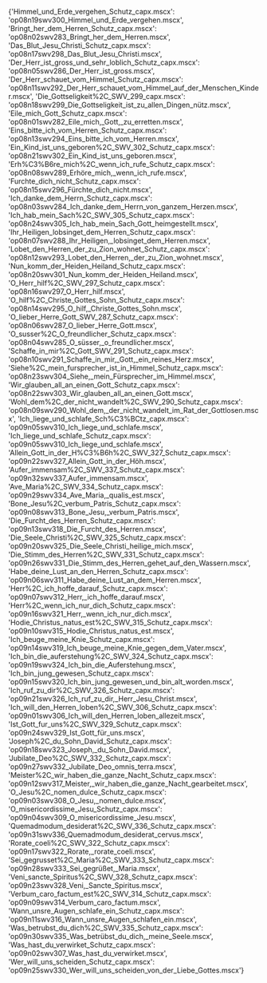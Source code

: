 {'Himmel_und_Erde_vergehen_Schutz_capx.mscx': 'op08n19swv300_Himmel_und_Erde_vergehen.mscx',
'Bringt_her_dem_Herren_Schutz_capx.mscx': 'op08n02swv283_Bringt_her_dem_Herren.mscx',
'Das_Blut_Jesu_Christi_Schutz_capx.mscx': 'op08n17swv298_Das_Blut_Jesu_Christi.mscx',
'Der_Herr_ist_gross_und_sehr_loblich_Schutz_capx.mscx': 'op08n05swv286_Der_Herr_ist_gross.mscx',
'Der_Herr_schauet_vom_Himmel_Schutz_capx.mscx': 'op08n11swv292_Der_Herr_schauet_vom_Himmel_auf_der_Menschen_Kinder.mscx',
'Die_Gottseligkeit%2C_SWV_299_capx.mscx': 'op08n18swv299_Die_Gottseligkeit_ist_zu_allen_Dingen_nütz.mscx',
'Eile_mich_Gott_Schutz_capx.mscx': 'op08n01swv282_Eile_mich,_Gott,_zu_erretten.mscx',
'Eins_bitte_ich_vom_Herren_Schutz_capx.mscx': 'op08n13swv294_Eins_bitte_ich_vom_Herren.mscx',
'Ein_Kind_ist_uns_geboren%2C_SWV_302_Schutz_capx.mscx': 'op08n21swv302_Ein_Kind_ist_uns_geboren.mscx',
'Erh%C3%B6re_mich%2C_wenn_ich_rufe_Schutz_capx.mscx': 'op08n08swv289_Erhöre_mich,_wenn_ich_rufe.mscx',
'Furchte_dich_nicht_Schutz_capx.mscx': 'op08n15swv296_Fürchte_dich_nicht.mscx',
'Ich_danke_dem_Herrn_Schutz_capx.mscx': 'op08n03swv284_Ich_danke_dem_Herrn_von_ganzem_Herzen.mscx',
'Ich_hab_mein_Sach%2C_SWV_305_Schutz_capx.mscx': 'op08n24swv305_Ich_hab_mein_Sach_Gott_heimgestellt.mscx',
'Ihr_Heiligen_lobsinget_dem_Herren_Schutz_capx.mscx': 'op08n07swv288_Ihr_Heiligen,_lobsinget_dem_Herren.mscx',
'Lobet_den_Herren_der_zu_Zion_wohnet_Schutz_capx.mscx': 'op08n12swv293_Lobet_den_Herren,_der_zu_Zion_wohnet.mscx',
'Nun_komm_der_Heiden_Heiland_Schutz_capx.mscx': 'op08n20swv301_Nun_komm_der_Heiden_Heiland.mscx',
'O_Herr_hilf%2C_SWV_297_Schutz_capx.mscx': 'op08n16swv297_O_Herr_hilf.mscx',
'O_hilf%2C_Christe_Gottes_Sohn_Schutz_capx.mscx': 'op08n14swv295_O_hilf,_Christe_Gottes_Sohn.mscx',
'O_lieber_Herre_Gott_SWV_287_Schutz_capx.mscx': 'op08n06swv287_O_lieber_Herre_Gott.mscx',
'O_susser%2C_O_freundlicher_Schutz_capx.mscx': 'op08n04swv285_O_süsser,_o_freundlicher.mscx',
'Schaffe_in_mir%2C_Gott_SWV_291_Schutz_capx.mscx': 'op08n10swv291_Schaffe_in_mir,_Gott,_ein_reines_Herz.mscx',
'Siehe%2C_mein_fursprecher_ist_in_Himmel_Schutz_capx.mscx': 'op08n23swv304_Siehe,_mein_Fürsprecher_im_Himmel.mscx',
'Wir_glauben_all_an_einen_Gott_Schutz_capx.mscx': 'op08n22swv303_Wir_glauben_all_an_einen_Gott.mscx',
'Wohl_dem%2C_der_nicht_wandelt%2C_SWV_290_Schutz_capx.mscx': 'op08n09swv290_Wohl_dem,_der_nicht_wandelt_im_Rat_der_Gottlosen.mscx',
'Ich_liege_und_schlafe_Sch%C3%BCtz_capx.mscx': 'op09n05swv310_Ich_liege_und_schlafe.mscx',
'Ich_liege_und_schlafe_Schutz_capx.mscx': 'op09n05swv310_Ich_liege_und_schlafe.mscx',
'Allein_Gott_in_der_H%C3%B6h%2C_SWV_327_Schutz_capx.mscx': 'op09n22swv327_Allein_Gott_in_der_Höh.mscx',
'Aufer_immensam%2C_SWV_337_Schutz_capx.mscx': 'op09n32swv337_Aufer_immensam.mscx',
'Ave_Maria%2C_SWV_334_Schutz_capx.mscx': 'op09n29swv334_Ave_Maria,_qualis_est.mscx',
'Bone_Jesu%2C_verbum_Patris_Schutz_capx.mscx': 'op09n08swv313_Bone_Jesu,_verbum_Patris.mscx',
'Die_Furcht_des_Herren_Schutz_capx.mscx': 'op09n13swv318_Die_Furcht_des_Herren.mscx',
'Die_Seele_Christi%2C_SWV_325_Schutz_capx.mscx': 'op09n20swv325_Die_Seele_Christi_heilige_mich.mscx',
'Die_Stimm_des_Herren%2C_SWV_331_Schutz_capx.mscx': 'op09n26swv331_Die_Stimm_des_Herren_gehet_auf_den_Wassern.mscx',
'Habe_deine_Lust_an_den_Herren_Schutz_capx.mscx': 'op09n06swv311_Habe_deine_Lust_an_dem_Herren.mscx',
'Herr%2C_ich_hoffe_darauf_Schutz_capx.mscx': 'op09n07swv312_Herr,_ich_hoffe_darauf.mscx',
'Herr%2C_wenn_ich_nur_dich_Schutz_capx.mscx': 'op09n16swv321_Herr,_wenn_ich_nur_dich.mscx',
'Hodie_Christus_natus_est%2C_SWV_315_Schutz_capx.mscx': 'op09n10swv315_Hodie_Christus_natus_est.mscx',
'Ich_beuge_meine_Knie_Schutz_capx.mscx': 'op09n14swv319_Ich_beuge_meine_Knie_gegen_dem_Vater.mscx',
'Ich_bin_die_auferstehung%2C_SWV_324_Schutz_capx.mscx': 'op09n19swv324_Ich_bin_die_Auferstehung.mscx',
'Ich_bin_jung_gewesen_Schutz_capx.mscx': 'op09n15swv320_Ich_bin_jung_gewesen_und_bin_alt_worden.mscx',
'Ich_ruf_zu_dir%2C_SWV_326_Schutz_capx.mscx': 'op09n21swv326_Ich_ruf_zu_dir,_Herr_Jesu_Christ.mscx',
'Ich_will_den_Herren_loben%2C_SWV_306_Schutz_capx.mscx': 'op09n01swv306_Ich_will_den_Herren_loben_allezeit.mscx',
'Ist_Gott_fur_uns%2C_SWV_329_Schutz_capx.mscx': 'op09n24swv329_Ist_Gott_für_uns.mscx',
'Joseph%2C_du_Sohn_David_Schutz_capx.mscx': 'op09n18swv323_Joseph,_du_Sohn_David.mscx',
'Jubilate_Deo%2C_SWV_332_Schutz_capx.mscx': 'op09n27swv332_Jubilate_Deo_omnis_terra.mscx',
'Meister%2C_wir_haben_die_ganze_Nacht_Schutz_capx.mscx': 'op09n12swv317_Meister,_wir_haben_die_ganze_Nacht_gearbeitet.mscx',
'O_Jesu%2C_nomen_dulce_Schutz_capx.mscx': 'op09n03swv308_O_Jesu,_nomen_dulce.mscx',
'O_misericordissime_Jesu_Schutz_capx.mscx': 'op09n04swv309_O_misericordissime_Jesu.mscx',
'Quemadmodum_desiderat%2C_SWV_336_Schutz_capx.mscx': 'op09n31swv336_Quemadmodum_desiderat_cervus.mscx',
'Rorate_coeli%2C_SWV_322_Schutz_capx.mscx': 'op09n17swv322_Rorate,_rorate_coeli.mscx',
'Sei_gegrusset%2C_Maria%2C_SWV_333_Schutz_capx.mscx': 'op09n28swv333_Sei_gegrüßet,_Maria.mscx',
'Veni_sancte_Spiritus%2C_SWV_328_Schutz_capx.mscx': 'op09n23swv328_Veni,_Sancte_Spiritus.mscx',
'Verbum_caro_factum_est%2C_SWV_314_Schutz_capx.mscx': 'op09n09swv314_Verbum_caro_factum.mscx',
'Wann_unsre_Augen_schlafe_ein_Schutz_capx.mscx': 'op09n11swv316_Wann_unsre_Augen_schlafen_ein.mscx',
'Was_betrubst_du_dich%2C_SWV_335_Schutz_capx.mscx': 'op09n30swv335_Was_betrübst_du_dich,_meine_Seele.mscx',
'Was_hast_du_verwirket_Schutz_capx.mscx': 'op09n02swv307_Was_hast_du_verwirket.mscx',
'Wer_will_uns_scheiden_Schutz_capx.mscx': 'op09n25swv330_Wer_will_uns_scheiden_von_der_Liebe_Gottes.mscx'}